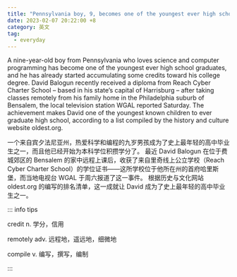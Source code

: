 ```yaml
---
title: "Pennsylvania boy, 9, becomes one of the youngest ever high school graduates"
date: 2023-02-07 20:22:00 +8
category: 英文
tag:
  - everyday
---
```


A nine-year-old boy from Pennsylvania who loves science and computer programming has become one of the youngest ever high school graduates, and he has already started accumulating some credits toward his college degree. David Balogun recently received a diploma from Reach Cyber Charter School – based in his state’s capital of Harrisburg – after taking classes remotely from his family home in the Philadelphia suburb of Bensalem, the local television station WGAL reported Saturday. The achievement makes David one of the youngest known children to ever graduate high school, according to a list compiled by the history and culture website oldest.org.

一个来自宾夕法尼亚州，热爱科学和编程的九岁男孩成为了史上最年轻的高中毕业生之一，而且他已经开始为本科学位积攒学分了。 最近 David Balogun 在位于费城郊区的 Bensalem 的家中远程上课后，收获了来自里奇线上公立学校（Reach Cyber Charter School）的学位证书——这所学校位于他所在州的首府哈里斯堡，而当地电视台 WGAL 于周六报道了这一事件。 根据历史与文化网站 oldest.org 的编写的排名清单，这一成就让 David 成为了史上最年轻的高中毕业生之一。

::: info tips

credit n. 学分，信用

remotely adv. 远程地，遥远地，细微地

compile v. 编写，撰写，编制

:::
